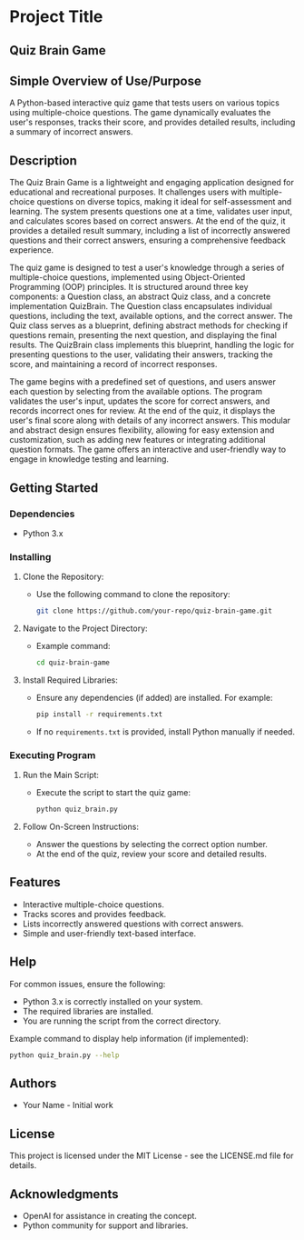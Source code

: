 # Project Title
## Quiz Brain Game

## Simple Overview of Use/Purpose
A Python-based interactive quiz game that tests users on various topics using multiple-choice questions. The game dynamically evaluates the user's responses, tracks their score, and provides detailed results, including a summary of incorrect answers.

## Description
The Quiz Brain Game is a lightweight and engaging application designed for educational and recreational purposes. It challenges users with multiple-choice questions on diverse topics, making it ideal for self-assessment and learning. The system presents questions one at a time, validates user input, and calculates scores based on correct answers. At the end of the quiz, it provides a detailed result summary, including a list of incorrectly answered questions and their correct answers, ensuring a comprehensive feedback experience.

The quiz game is designed to test a user's knowledge through a series of multiple-choice questions, implemented using Object-Oriented Programming (OOP) principles. It is structured around three key components: a Question class, an abstract Quiz class, and a concrete implementation QuizBrain. The Question class encapsulates individual questions, including the text, available options, and the correct answer. The Quiz class serves as a blueprint, defining abstract methods for checking if questions remain, presenting the next question, and displaying the final results. The QuizBrain class implements this blueprint, handling the logic for presenting questions to the user, validating their answers, tracking the score, and maintaining a record of incorrect responses.

The game begins with a predefined set of questions, and users answer each question by selecting from the available options. The program validates the user's input, updates the score for correct answers, and records incorrect ones for review. At the end of the quiz, it displays the user's final score along with details of any incorrect answers. This modular and abstract design ensures flexibility, allowing for easy extension and customization, such as adding new features or integrating additional question formats. The game offers an interactive and user-friendly way to engage in knowledge testing and learning.

## Getting Started

### Dependencies
- Python 3.x

### Installing
1. Clone the Repository:
   - Use the following command to clone the repository:
     ```bash
     git clone https://github.com/your-repo/quiz-brain-game.git
     ```

2. Navigate to the Project Directory:
   - Example command:
     ```bash
     cd quiz-brain-game
     ```

3. Install Required Libraries:
   - Ensure any dependencies (if added) are installed. For example:
     ```bash
     pip install -r requirements.txt
     ```
   - If no `requirements.txt` is provided, install Python manually if needed.

### Executing Program
1. Run the Main Script:
   - Execute the script to start the quiz game:
     ```bash
     python quiz_brain.py
     ```

2. Follow On-Screen Instructions:
   - Answer the questions by selecting the correct option number.
   - At the end of the quiz, review your score and detailed results.

## Features
- Interactive multiple-choice questions.
- Tracks scores and provides feedback.
- Lists incorrectly answered questions with correct answers.
- Simple and user-friendly text-based interface.

## Help
For common issues, ensure the following:
- Python 3.x is correctly installed on your system.
- The required libraries are installed.
- You are running the script from the correct directory.

Example command to display help information (if implemented):
```bash
python quiz_brain.py --help
```

## Authors
- Your Name - Initial work

## License
This project is licensed under the MIT License - see the LICENSE.md file for details.

## Acknowledgments
- OpenAI for assistance in creating the concept.
- Python community for support and libraries.
